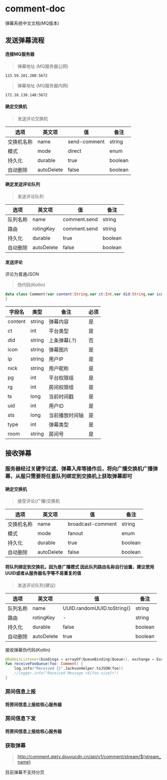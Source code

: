 # comment-doc
弹幕系统中文文档(MQ版本)

## 发送弹幕流程

#### 连接MQ服务器

> 弹幕地址 (MQ服务器公网)
```
123.59.101.208:5672
```

> 弹幕地址 (MQ服务器内网)
```
172.18.130.148:5672
```

#### 确定交换机

> 发送评论交换机

| 选项           |     英文项     | 值                          |    备注  |
|---------------|----------------|-----------------------------|---------|
| 交换机名称     |      name      | send-comment               | string     |
| 模式          |     mode        |      direct                 | enum     |
| 持久化        |      durable    |           true              | boolean     |
| 自动删除       |    autoDelete  |          false               | boolean     |

#### 确定发送评论队列

> 发送评论队列

| 选项           |       英文项        | 值                                   | 备注  |
|---------------|---------------------|-------------------------------------|---------|
| 队列名称     |      name           |     comment.send               | string  |
| 路由          |     rotingKey            |      comment.send             |  string   |
| 持久化        |      durable        |           true                      |  boolean |
| 自动删除       |     autoDelete     |           false                      |  boolean |

#### 发送评论

评论为普通JSON
> 伪代码(Kotlin)
```kotlin
data class Comment(var content:String,var ct:Int,var did:String,var icon:String,var ip:String,var nick:String,var pg:Int,var rg:Int,var ts:Long,var uid:Int,var sts:Long = 0,var type:Int = 0,var room:String = "") {
}
```


| 字段名         |        类型         | 备注                      | 必须  |
|---------------|---------------------|---------------------------|-------|
| content       |      string         |     弹幕内容               |  是   |
| ct            |      int            |     平台类型               |  是   |
| did           |      string         |     上条弹幕(.?)           |  否   |
| icon          |      string         |     弹幕图片               |  是   |
| ip            |      string         |     用户IP                 |  是   |
| nick          |      string         |     用户昵称               |  是   |
| pg            |      int            |     平台权限组              |  是   |
| rg            |      int            |     房间权限组              |  是   |
| ts            |     long            |     当前时间戳             |  是   |
| uid           |     int             |     用户ID                 |  是   |
| sts           |     long            |     当前播放时间轴          |  是   |
| type          |     int             |     弹幕类型                |  是   |
| room          |     string          |     房间号                  |  是   |


## 接收弹幕
### 服务器经过关键字过滤、弹幕入库等操作后，将向广播交换机广播弹幕，从服只需要将任意队列绑定到交换机上获取弹幕即可
#### 确定交换机

> 接受评论(广播)交换机 

| 选项           |       英文项        | 值                                   | 备注  |
|---------------|---------------------|-------------------------------------|---------|
| 交换机名称     |      name           |     broadcast-comment               | string  |
| 模式          |     mode            |              fanout                 |  enum   |
| 持久化        |      durable        |           true                      |  boolean |
| 自动删除       |     autoDelete     |           false                      |  boolean |

#### 将队列绑定到交换机，因为是广播模式 因此队列路由名称自行设置，建议使用UUID或者从服务器名字等不易重复的值

> 发送评论队列(建议)

| 选项           |       英文项        | 值                                   | 备注  |
|---------------|---------------------|-------------------------------------|---------|
| 队列名称     |      name             |     UUID.randomUUID.toString()      | string  |
| 路由          |     rotingKey            |      -             |  string   |
| 持久化        |      durable        |           false                      |  boolean |
| 自动删除       |     autoDelete     |           true                     |  boolean |

接收弹幕伪代码(Kotlin)

```kotlin
@RabbitListener(bindings = arrayOf(QueueBinding(Queue(), exchange = Exchange(Constants.BROADCAST_COMMENT_EXCHANGE,type = "fanout",durable = "true",autoDelete = "false"))))
fun receiveFooQueue(foo: Comment) {
    log.info("Received {}",JacksonHelper.toJSON(foo))
    //logger.info("Received Message <${foo.size}>")
}
```
### 房间信息上报
#### 将房间信息上报给核心服务器

### 房间信息下发
#### 将房间信息上报给核心服务器

### 获取弹幕

> http://comment.qietv.douyucdn.cn/api/v1/comment/stream/${stream_name}

目前弹幕不支持分页
